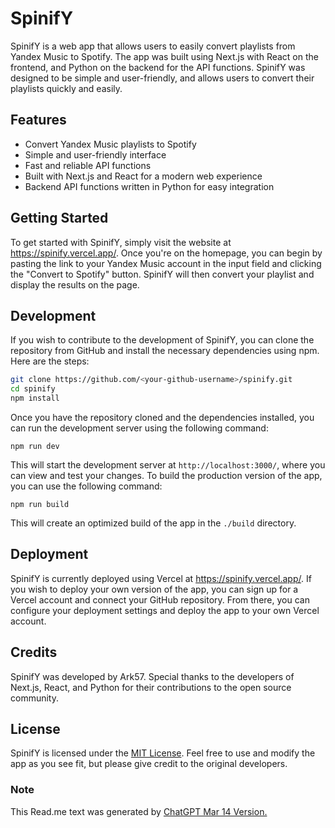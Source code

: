 # SpinifY

SpinifY is a web app that allows users to easily convert playlists from Yandex Music to Spotify. The app was built using Next.js with React on the frontend, and Python on the backend for the API functions. SpinifY was designed to be simple and user-friendly, and allows users to convert their playlists quickly and easily.

## Features

- Convert Yandex Music playlists to Spotify
- Simple and user-friendly interface
- Fast and reliable API functions
- Built with Next.js and React for a modern web experience
- Backend API functions written in Python for easy integration

## Getting Started

To get started with SpinifY, simply visit the website at https://spinify.vercel.app/. Once you're on the homepage, you can begin by pasting the link to your Yandex Music account in the input field and clicking the "Convert to Spotify" button. SpinifY will then convert your playlist and display the results on the page. 

## Development

If you wish to contribute to the development of SpinifY, you can clone the repository from GitHub and install the necessary dependencies using npm. Here are the steps:

```bash
git clone https://github.com/<your-github-username>/spinify.git
cd spinify
npm install
```

Once you have the repository cloned and the dependencies installed, you can run the development server using the following command:

```arduino
npm run dev
```

This will start the development server at `http://localhost:3000/`, where you can view and test your changes. To build the production version of the app, you can use the following command:

```arduino
npm run build
```


This will create an optimized build of the app in the `./build` directory.

## Deployment

SpinifY is currently deployed using Vercel at https://spinify.vercel.app/. If you wish to deploy your own version of the app, you can sign up for a Vercel account and connect your GitHub repository. From there, you can configure your deployment settings and deploy the app to your own Vercel account.

## Credits

SpinifY was developed by Ark57. Special thanks to the developers of Next.js, React, and Python for their contributions to the open source community.

## License

SpinifY is licensed under the [MIT License](https://opensource.org/licenses/MIT). Feel free to use and modify the app as you see fit, but please give credit to the original developers.

### Note
This Read.me text was generated by [ChatGPT Mar 14 Version.](https://help.openai.com/en/articles/6825453-chatgpt-release-notes)
